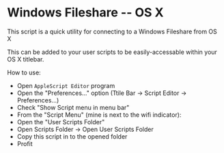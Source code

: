 # Windows Fileshare -- OS X

This script is a quick utility for connecting to a Windows Fileshare from OS X

This can be added to your user scripts to be easily-accessable within your OS X titlebar.

How to use:
* Open `AppleScript Editor` program
 * Open the "Preferences..." option (Ttile Bar -> Script Editor -> Preferences...)
 * Check "Show Script menu in menu bar"
* From the "Script Menu" (mine is next to the wifi indicator):
 * Open the "User Scripts Folder"
  * Open Scripts Folder -> Open User Scripts Folder
* Copy this script in to the opened folder
* Profit
